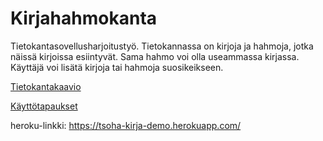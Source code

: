 # Kirjahahmokanta

Tietokantasovellusharjoitustyö. Tietokannassa on kirjoja ja hahmoja, jotka näissä kirjoissa esiintyvät. Sama hahmo voi olla useammassa kirjassa. Käyttäjä voi lisätä kirjoja tai hahmoja suosikeikseen.

[Tietokantakaavio](documentation/kaavio.png)

[Käyttötapaukset](documentation/toiminnot.txt)

heroku-linkki: https://tsoha-kirja-demo.herokuapp.com/